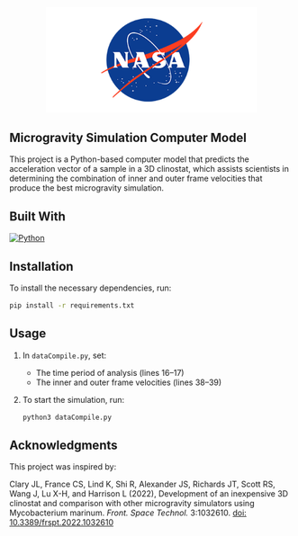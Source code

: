 <!-- PROJECT LOGO -->
<br />
<div align="center">
  <a href="https://public.ksc.nasa.gov/partnerships/capabilities-and-testing/testing-and-labs/microgravity-simulation-support-facility/">
    <img src="../images/logo.png" alt="Logo" width="375" height="187.5">
  </a>
</div>

## Microgravity Simulation Computer Model
This project is a Python-based computer model that predicts the acceleration vector of a sample in a 3D clinostat, which assists scientists in determining the combination of inner and outer frame velocities that produce the best microgravity simulation.

## Built With

[![Python][python-logo]](https://www.python.org/)

[python-logo]: https://img.shields.io/badge/Python-3776AB?style=for-the-badge&logo=python&logoColor=white

## Installation
To install the necessary dependencies, run:
```bash
pip install -r requirements.txt
```

## Usage
1. In `dataCompile.py`, set:
   - The time period of analysis (lines 16–17)
   - The inner and outer frame velocities (lines 38–39)

2. To start the simulation, run:
   ```bash
   python3 dataCompile.py
   ```

## Acknowledgments

This project was inspired by:

Clary JL, France CS, Lind K, Shi R, Alexander JS, Richards JT, Scott RS, Wang J, Lu X-H, and Harrison L (2022), Development of an inexpensive 3D clinostat and comparison with other microgravity simulators using Mycobacterium marinum. *Front. Space Technol.* 3:1032610. [doi: 10.3389/frspt.2022.1032610](https://doi.org/10.3389/frspt.2022.1032610)